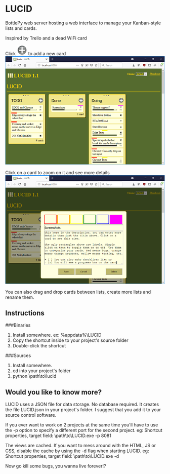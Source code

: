 LUCID
=====

BottlePy web server hosting a web interface to manage your Kanban-style lists and cards.

Inspired by Trello and a dead WiFi card

Click ![Add icon](public/add.png) to add a new card
![Default view](screenshots/default_theme.png)

Click on a card to zoom on it and see more details
![Zoom on a card](screenshots/zoom.png)

You can also drag and drop cards between lists, create more lists and rename them.


Instructions
------------

###Binaries
1. Install somewhere. ex: %appdata%\LUCID
1. Copy the shortcut inside to your project's source folder
1. Double-click the shortcut

###Sources
1. Install somewhere.
1. cd into your project's folder
1. python \path\to\lucid


Would you like to know more?
----------------------------

LUCID uses a JSON file for data storage. No database required. It creates the file LUCID.json in your project's folder. I suggest that you add it to your source control software.

If you ever want to work on 2 projects at the same time you'll have to use the -p option to specify a different port for the second project. eg: Shortcut properties, target field: \path\to\LUCID.exe -p 8081

The views are cached. If you want to mess around with the HTML, JS or CSS, disable the cache by using the -d flag when starting LUCID. eg: Shortcut properties, target field: \path\to\LUCID.exe -d

Now go kill some bugs, you wanna live forever!?